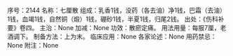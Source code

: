 序号：2144
名称：七厘散
组成：乳香1钱，没药（各去油）净1钱，巴霜（去油）1钱，血竭1钱，自然铜（煅）1钱，硼砂1钱，半夏1钱，归尾2钱。
出处：《伤科补要》卷四。
主治：None
加减：None
功效：散瘀定痛。
用法用量：每服7厘，老酒调下。
制备方法：上为末。
临床应用：None
各家论述：None
用药禁忌：None
附注：None
